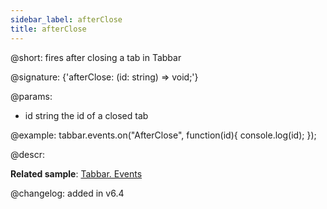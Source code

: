 ```yaml
---
sidebar_label: afterClose
title: afterClose
---     
```


@short: fires after closing a tab in Tabbar

@signature: {'afterClose: (id: string) => void;'}

@params:
- id 		string		the id of a closed tab


@example:
tabbar.events.on("AfterClose", function(id){
    console.log(id);
});



@descr:


**Related sample**: [Tabbar. Events](https://snippet.dhtmlx.com/dld2qo1m)

@changelog: added in v6.4